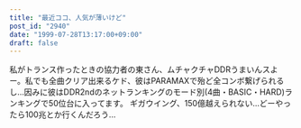 ```yaml
---
title: "最近ココ、人気が薄いけど"
post_id: "2940"
date: "1999-07-28T13:17:00+09:00"
draft: false
---
```



私がトランス作ったときの協力者の東さん、ムチャクチャDDRうまいんスよー。私でも全曲クリア出来るケド、彼はPARAMAXで殆ど全コンボ繋げられるし…因みに彼はDDR2ndのネットランキングのモード別(4曲・BASIC・HARD)ランキングで50位台に入ってます。 ギガウイング、150億越えられない…どーやったら100兆とか行くんだろう…
